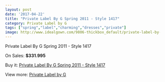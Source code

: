 ```yaml
---
layout: post
date: '2017-04-22'
title: "Private Label By G Spring 2011 - Style 1417"
category: Private Label by G
tags: ["spring","label","charming","dresses","private"]
image: http://www.idealgown.com/9806-thickbox_default/private-label-by-g-spring-2011-style-1417.jpg
---
```

Private Label By G Spring 2011 - Style 1417

On Sales: **$331.995**
<a href="https://www.idealgown.com/en/private-label-by-g/4049-private-label-by-g-spring-2011-style-1417.html"><amp-img layout="responsive" width="600" height="600" src="//www.idealgown.com/9806-thickbox_default/private-label-by-g-spring-2011-style-1417.jpg" alt="Private Label By G Spring 2011 - Style 1417 0" /></a>
<a href="https://www.idealgown.com/en/private-label-by-g/4049-private-label-by-g-spring-2011-style-1417.html"><amp-img layout="responsive" width="600" height="600" src="//www.idealgown.com/9809-thickbox_default/private-label-by-g-spring-2011-style-1417.jpg" alt="Private Label By G Spring 2011 - Style 1417 1" /></a>
<a href="https://www.idealgown.com/en/private-label-by-g/4049-private-label-by-g-spring-2011-style-1417.html"><amp-img layout="responsive" width="600" height="600" src="//www.idealgown.com/9808-thickbox_default/private-label-by-g-spring-2011-style-1417.jpg" alt="Private Label By G Spring 2011 - Style 1417 2" /></a>
<a href="https://www.idealgown.com/en/private-label-by-g/4049-private-label-by-g-spring-2011-style-1417.html"><amp-img layout="responsive" width="600" height="600" src="//www.idealgown.com/9807-thickbox_default/private-label-by-g-spring-2011-style-1417.jpg" alt="Private Label By G Spring 2011 - Style 1417 3" /></a>

Buy it: [Private Label By G Spring 2011 - Style 1417](https://www.idealgown.com/en/private-label-by-g/4049-private-label-by-g-spring-2011-style-1417.html "Private Label By G Spring 2011 - Style 1417")

View more: [Private Label by G](https://www.idealgown.com/en/46-private-label-by-g "Private Label by G")
